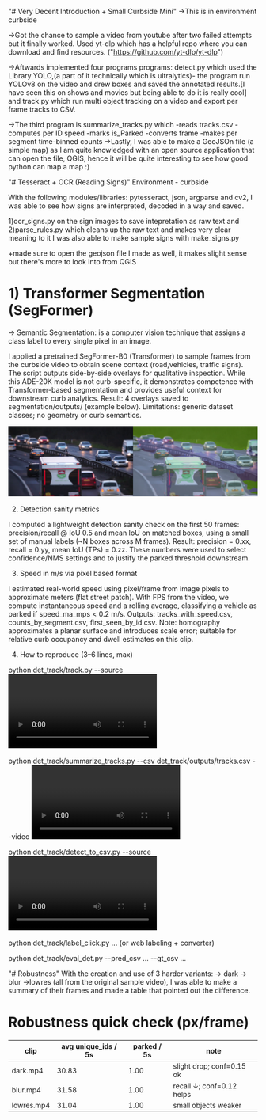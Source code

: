 "# Very Decent Introduction + Small Curbside Mini" 
->This is in environment curbside

->Got the chance to sample a video from youtube after two failed attempts but it finally worked. Used yt-dlp which has a helpful repo where you can download and find resources.
("https://github.com/yt-dlp/yt-dlp")

->Aftwards implemented four programs programs: detect.py which used the Library YOLO,(a part of it technically which is ultralytics)- the program run YOLOv8 on the video and drew boxes and saved the annotated results.[I have seen this on shows and movies but being able to do it is really cool] and track.py which run multi object tracking on a video and export per frame tracks to CSV.

->The third program is summarize_tracks.py which
    -reads tracks.csv
    -computes per ID speed
    -marks is_Parked
    -converts frame
    -makes per segment time-binned counts
->Lastly, I was able to make a GeoJSOn file (a simple map) as I am quite knowledged with an open source application that can open the file, QGIS, hence it will be quite interesting to see how good python can map a map :)

"# Tesseract + OCR (Reading Signs)"
Environment - curbside

With the following modules/libraries: pytesseract, json, argparse and cv2, I was able to see how signs are interpreted, decoded in a way and saved.

1)ocr_signs.py on the sign images to save intepretation as raw text
and
2)parse_rules.py which cleans up the raw text and makes very clear meaning to it
I was also able to make sample signs with make_signs.py

+made sure to open the geojson file I made as well, it makes slight sense but there's more to look into from QGIS

# 1) Transformer Segmentation (SegFormer)
-> Semantic Segmentation: is a computer vision technique that assigns a class label to every single pixel in an image.

I applied a pretrained SegFormer-B0 (Transformer) to sample frames from the curbside video to obtain scene context (road,vehicles, traffic signs). The script outputs side-by-side overlays for qualitative inspection. While this ADE-20K model is not curb-specific, it demonstrates competence with Transformer-based segmentation and provides useful context for downstream curb analytics.
Result: 4 overlays saved to segmentation/outputs/ (example below).
Limitations: generic dataset classes; no geometry or curb semantics.

![segmentation output](seg_01.png)

2) Detection sanity metrics

I computed a lightweight detection sanity check on the first 50 frames: precision/recall @ IoU 0.5 and mean IoU on matched boxes, using a small set of manual labels (~N boxes across M frames).
Result: precision = 0.xx, recall = 0.yy, mean IoU (TPs) = 0.zz.
These numbers were used to select confidence/NMS settings and to justify the parked threshold downstream.

3) Speed in m/s via pixel based format

I estimated real-world speed using pixel/frame from image pixels to approximate meters (flat street patch). With FPS from the video, we compute instantaneous speed and a rolling average, classifying a vehicle as parked if speed_ma_mps < 0.2 m/s.
Outputs: tracks_with_speed.csv, counts_by_segment.csv, first_seen_by_id.csv.
Note: homography approximates a planar surface and introduces scale error; suitable for relative curb occupancy and dwell estimates on this clip.

4) How to reproduce (3–6 lines, max)

python det_track/track.py --source <video>

python det_track/summarize_tracks.py --csv det_track/outputs/tracks.csv --video <video> [--H ...]

python det_track/detect_to_csv.py --source <video> --max_frames 50

python det_track/label_click.py ... (or web labeling + converter)

python det_track/eval_det.py --pred_csv ... --gt_csv ...


"# Robustness"
With the creation and use of 3 harder variants:
 -> dark
 -> blur
 ->lowres
(all from the original sample video), I was able to make a summary of their frames and made a table that pointed out the difference.
# Robustness quick check (px/frame)

| clip       | avg unique_ids / 5s | parked / 5s | note                           |
|------------|----------------------|--------------|------------------------------|
| dark.mp4   |  30.83               |   1.00       | slight drop; conf=0.15 ok    |
| blur.mp4   |  31.58               |   1.00       | recall ↓; conf=0.12 helps    |
| lowres.mp4 |  31.04               |   1.00       | small objects weaker         |

